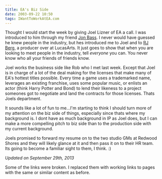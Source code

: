 ```yaml
---
title: EA's Biz Side
date: 2003-09-22 10:50
tags: IWantToWorkAtEA.com
---
```

Thought I would start the week by giving Joel Lizner of EA a call. I was introduced to him through my friend [Jon Bass][1]. I never would have guessed he knew people in the industry, but hes introduced me to Joel and to [RJ Berg][2], a producer over at LucasArts. It just goes to show that when you are looking to meet people in the industry, tell *everyone* you can. You never know who all your friends of friends know.

Joel works the business side like Rob who I met last week. Except that Joel is in charge of a lot of the deal making for the licenses that make many of EA's hottest titles possible. Every time a game uses a trademarked name, leverages an existing franchise, uses some popular music, or enlists an actor (think Harry Potter and Bond) to lend their likeness to a project someones got to negotiate and land the contracts for those licenses. Thats Joels department.

It sounds like a lot of fun to me...I'm starting to think I should turn more of my attention on the biz side of things, especially since thats where my background is. I dont have as much background in IP as Joel does, but I can make a more compelling pitch to biz side than to the production side with my current background.

Joels promised to forward my resume on to the two studio GMs at Redwood Shores and they will likely glance at it and then pass it on to their HR team. Its going to become a familiar sight to them, I think. :)

*Updated on September 29th, 2013*

Some of the links were broken. I replaced them with working links to pages with the same or similar content as before.

 [1]: http://www.coblentzlaw.com/our-people/jonathan-r-bass/
 [2]: http://www.mobygames.com/developer/sheet/view/developerId,63361/

